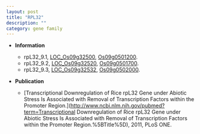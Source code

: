 ```yaml
---
layout: post
title: "RPL32"
description: ""
category: gene family
---
```


* **Information**  
    + rpL32_9.1, [LOC_Os09g32500](http://rice.uga.edu/cgi-bin/ORF_infopage.cgi?orf=LOC_Os09g32500), [Os09g0501200](https://rapdb.dna.affrc.go.jp/locus/?name=Os09g0501200).
    + rpL32_9.2, [LOC_Os09g32520](http://rice.uga.edu/cgi-bin/ORF_infopage.cgi?orf=LOC_Os09g32520), [Os09g0501700](https://rapdb.dna.affrc.go.jp/locus/?name=Os09g0501700).
    + rpL32_9.3, [LOC_Os09g32532](http://rice.uga.edu/cgi-bin/ORF_infopage.cgi?orf=LOC_Os09g32532), [Os09g0502000](https://rapdb.dna.affrc.go.jp/locus/?name=Os09g0502000).

* **Publication**  
    + [Transcriptional Downregulation of Rice rpL32 Gene under Abiotic Stress Is Associated with Removal of Transcription Factors within the Promoter Region.](http://www.ncbi.nlm.nih.gov/pubmed?term=Transcriptional Downregulation of Rice rpL32 Gene under Abiotic Stress Is Associated with Removal of Transcription Factors within the Promoter Region.%5BTitle%5D), 2011, PLoS ONE.


